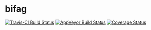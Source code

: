 
<!-- README.md is generated from README.Rmd. Please edit that file -->
bifag
=====

[![Travis-CI Build Status](https://travis-ci.org/ginolhac/bifag.svg?branch=master)](https://travis-ci.org/ginolhac/bifag) [![AppVeyor Build Status](https://ci.appveyor.com/api/projects/status/github/ginolhac/bifag?branch=master&svg=true)](https://ci.appveyor.com/project/ginolhac/bifag) [![Coverage Status](https://img.shields.io/codecov/c/github/ginolhac/bifag/master.svg)](https://codecov.io/github/ginolhac/bifag?branch=master)
